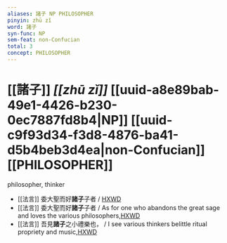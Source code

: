 ```yaml
---
aliases: 諸子 NP PHILOSOPHER
pinyin: zhū zǐ
word: 諸子
syn-func: NP
sem-feat: non-Confucian
total: 3
concept: PHILOSOPHER 
---
```

# [[諸子]] *[[zhū zǐ]]*  [[uuid-a8e89bab-49e1-4426-b230-0ec7887fd8b4|NP]] [[uuid-c9f93d34-f3d8-4876-ba41-d5b4beb3d4ea|non-Confucian]] [[PHILOSOPHER]]
philosopher, thinker
 - [[法言]] 委大聖而好**諸子**子者 / [HXWD](https://hxwd.org/textview.html?location=KR3a0009_tls_002-9a.11)
 - [[法言]] 委大聖而好**諸子**子者 / As for one who abandons the great sage and loves the various philosophers,[HXWD](https://hxwd.org/textview.html?location=KR3a0009_tls_002-9a.11)
 - [[法言]] 吾見**諸子**之小禮樂也， / I see various thinkers belittle ritual propriety and music,[HXWD](https://hxwd.org/textview.html?location=KR3a0009_tls_004-12a.6)
